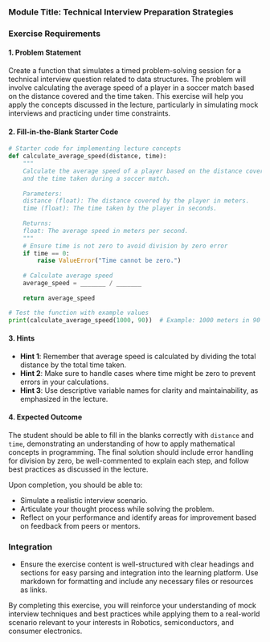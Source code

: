 ### Module Title: Technical Interview Preparation Strategies ###

### Exercise Requirements ###

#### 1. Problem Statement
Create a function that simulates a timed problem-solving session for a technical interview question related to data structures. The problem will involve calculating the average speed of a player in a soccer match based on the distance covered and the time taken. This exercise will help you apply the concepts discussed in the lecture, particularly in simulating mock interviews and practicing under time constraints.

#### 2. Fill-in-the-Blank Starter Code
```python
# Starter code for implementing lecture concepts
def calculate_average_speed(distance, time):
    """
    Calculate the average speed of a player based on the distance covered
    and the time taken during a soccer match.
    
    Parameters:
    distance (float): The distance covered by the player in meters.
    time (float): The time taken by the player in seconds.
    
    Returns:
    float: The average speed in meters per second.
    """
    # Ensure time is not zero to avoid division by zero error
    if time == 0:
        raise ValueError("Time cannot be zero.")
    
    # Calculate average speed
    average_speed = _______ / _______
    
    return average_speed

# Test the function with example values
print(calculate_average_speed(1000, 90))  # Example: 1000 meters in 90 seconds
```

#### 3. Hints
- **Hint 1**: Remember that average speed is calculated by dividing the total distance by the total time taken.
- **Hint 2**: Make sure to handle cases where time might be zero to prevent errors in your calculations.
- **Hint 3**: Use descriptive variable names for clarity and maintainability, as emphasized in the lecture.

#### 4. Expected Outcome
The student should be able to fill in the blanks correctly with `distance` and `time`, demonstrating an understanding of how to apply mathematical concepts in programming. The final solution should include error handling for division by zero, be well-commented to explain each step, and follow best practices as discussed in the lecture. 

Upon completion, you should be able to:
- Simulate a realistic interview scenario.
- Articulate your thought process while solving the problem.
- Reflect on your performance and identify areas for improvement based on feedback from peers or mentors.

### Integration ###
- Ensure the exercise content is well-structured with clear headings and sections for easy parsing and integration into the learning platform. Use markdown for formatting and include any necessary files or resources as links. 

By completing this exercise, you will reinforce your understanding of mock interview techniques and best practices while applying them to a real-world scenario relevant to your interests in Robotics, semiconductors, and consumer electronics.